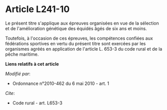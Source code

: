 # Article L241-10

Le présent titre s'applique aux épreuves organisées en vue de la sélection et de l'amélioration génétique des équidés âgés de
six ans et moins. 

Toutefois, à l'occasion de ces épreuves, les compétences confiées aux fédérations sportives en vertu du présent titre sont
exercées par les organismes agréés en application de l'article L. 653-3 du code rural et de la pêche maritime.

**Liens relatifs à cet article**

_Modifié par_:

  - Ordonnance n°2010-462 du 6 mai 2010 - art. 1

_Cite_:

  - Code rural - art. L653-3

